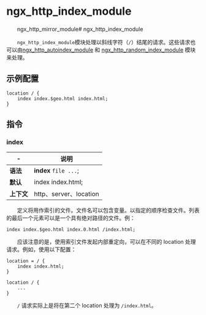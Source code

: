 # ngx_http_index_module

　　ngx\_http\_mirror\_module# ngx\_http\_index\_module

　　​`ngx_http_index_module`​ 模块处理以斜线字符（`/`​）结尾的请求。这些请求也可以由[ngx_http_autoindex_module](https://github.com/DocsHome/nginx-docs/tree/f6135c42a499e9fab0adb433738fcf8cd4041627/模块参考/http/ngx_http_autoindex_module.html) 和 [ngx_http_random_index_module](https://github.com/DocsHome/nginx-docs/tree/f6135c42a499e9fab0adb433738fcf8cd4041627/模块参考/http/ngx_http_random_index_module.html) 模块来处理。

## 示例配置

```
location / {
    index index.$geo.html index.html;
}
```

## 指令

### index

|-|说明|
| ---| ------------------------|
|**语法**|**index** `file ...`​;|
|**默认**|index index.html;|
|**上下文**|http、server、location|

　　定义将用作索引的文件。文件名可以包含变量。以指定的顺序检查文件。列表的最后一个元素可以是一个具有绝对路径的文件。例：

```
index index.$geo.html index.0.html /index.html;
```

　　应该注意的是，使用索引文件发起内部重定向，可以在不同的 location 处理请求。例如，使用以下配置：

```
location = / {
    index index.html;
}

location / {
    ...
}
```

　　​`/`​ 请求实际上是将在第二个 location 处理为 `/index.html`​。
